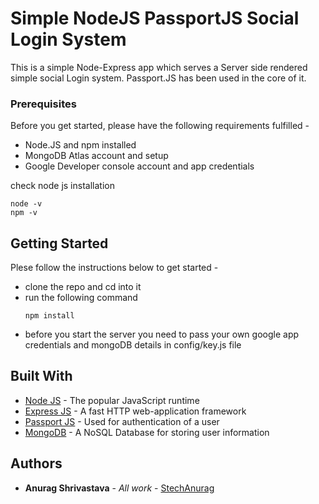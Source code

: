 # Simple NodeJS PassportJS Social Login System

This is a simple Node-Express app which serves a Server side rendered simple social Login system.
Passport.JS has been used in the core of it.


### Prerequisites
Before you get started, please have the following requirements fulfilled - 
 - Node.JS and npm installed
 - MongoDB Atlas account and setup
 - Google Developer console account and app credentials

check node js installation
```
node -v
npm -v
```

## Getting Started

Plese follow the instructions below to get started -
 - clone the repo and cd into it
 - run the following command
    ````
    npm install

    ````
 - before you start the server you need to pass your own google app credentials and mongoDB details in config/key.js file


## Built With

* [Node JS]() - The popular JavaScript runtime
* [Express JS]() - A fast HTTP web-application framework
* [Passport JS]() - Used for authentication of a user
* [MongoDB]() - A NoSQL Database for storing user information


## Authors

* **Anurag Shrivastava** - *All work* - [StechAnurag](https://github.com/StechAnurag)

